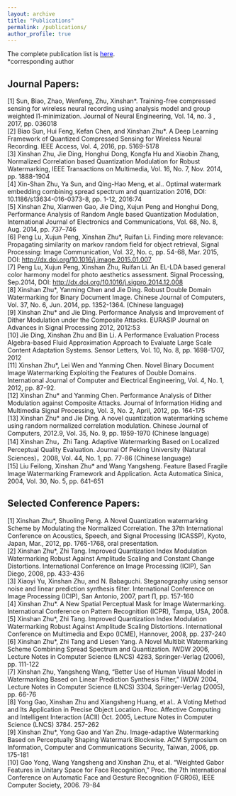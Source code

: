 ```yaml
---
layout: archive
title: "Publications"
permalink: /publications/
author_profile: true
---
```

The complete publication list is [<font color='blue'>here</font>](https://xszhugh.github.io/files/publications.pdf "Publications").  
\*corresponding author  
## Journal Papers:  
[1]	Sun, Biao, Zhao, Wenfeng, Zhu, Xinshan\*. Training-free compressed sensing for wireless neural recording using analysis model and group weighted l1-minimization. Journal of Neural Engineering,  Vol. 14, no. 3 , 2017, pp. 036018  
[2]	Biao Sun, Hui Feng, Kefan Chen, and Xinshan Zhu\*. A Deep Learning Framework of Quantized Compressed Sensing for Wireless Neural Recording. IEEE Access, Vol. 4, 2016, pp. 5169-5178  
[3]	Xinshan Zhu, Jie Ding, Honghui Dong, Kongfa Hu and Xiaobin Zhang, Normalized Correlation based Quantization Modulation for Robust Watermarking, IEEE Transactions on Multimedia, Vol. 16, No. 7, Nov. 2014, pp. 1888-1904  
[4]	Xin-Shan Zhu, Ya Sun, and Qing-Hao Meng, et al.. Optimal watermark embedding combining spread spectrum and quantization 2016, DOI: 10.1186/s13634-016-0373-8, pp. 1-12, 2016:74  
[5]	Xinshan Zhu, Xianwen Gao, Jie Ding, Xujun Peng and Honghui Dong, Performance Analysis of Random Angle based Quantization Modulation, International Journal of Electronics and Communications, Vol. 68, No. 8, Aug. 2014, pp. 737–746  
[6]	Peng Lu, Xujun Peng, Xinshan Zhu*, Ruifan Li. Finding more relevance: Propagating similarity on markov random field for object retrieval, Signal Processing: Image Communication, Vol. 32, No. c, pp. 54-68, Mar. 2015, DOI: http://dx.doi.org/10.1016/j.image.2015.01.007  
[7]	Peng Lu, Xujun Peng, Xinshan Zhu, Ruifan Li. An EL-LDA based general color harmony model for photo aesthetics assessment. Signal Processing, Sep.2014, DOI: http://dx.doi.org/10.1016/j.sigpro.2014.12.008  
[8]	Xinshan Zhu\*, Yanming Chen and Jie Ding. Robust Double Domain Watermarking for Binary Document Image. Chinese Journal of Computers, Vol. 37, No. 6, Jun. 2014, pp. 1352-1364. (Chinese language)  
[9]	Xinshan Zhu\* and Jie Ding. Performance Analysis and Improvement of Dither Modulation under the Composite Attacks. EURASIP Journal on Advances in Signal Processing 2012, 2012:53  
[10]	Jie Ding, Xinshan Zhu and Bin Li. A Performance Evaluation Process Algebra-based Fluid Approximation Approach to Evaluate Large Scale Content Adaptation Systems. Sensor Letters, Vol. 10, No. 8, pp. 1698-1707, 2012  
[11]	Xinshan Zhu\*, Lei Wen and Yanming Chen. Novel Binary Document Image Watermarking Exploiting the Features of Double Domains. International Journal of Computer and Electrical Engineering, Vol. 4, No. 1, 2012, pp. 87-92.  
[12]	Xinshan Zhu\* and Yanming Chen. Performance Analysis of Dither Modulation against Composite Attacks. Journal of Information Hiding and Multimedia Signal Processing, Vol. 3, No. 2, April, 2012, pp. 164-175  
[13]	Xinshan Zhu\* and Jie Ding. A novel quantization watermarking scheme using random normalized correlation modulation. Chinese Journal of Computers, 2012.9, Vol. 35, No. 9, pp. 1959-1970 (Chinese language)  
[14]	Xinshan Zhu，Zhi Tang. Adaptive Watermarking Based on Localized Perceptual Quality Evaluation. Journal Of Peking University (Natural Sciences)，2008, Vol. 44, No. 1, pp. 77-86 (Chinese language)  
[15]	Liu Feilong, Xinshan Zhu\* and Wang Yangsheng. Feature Based Fragile Image Watermarking Framework and Application. Acta Automatica Sinica, 2004, Vol. 30, No. 5, pp. 641-651  
## Selected Conference Papers:  
[1]	Xinshan Zhu\*, Shuoling Peng. A Novel Quantization watermarking Scheme by Modulating the Normalized Correlation. The 37th International Conference on Acoustics, Speech, and Signal Processing (ICASSP), Kyoto, Japan, Mar., 2012, pp. 1765-1768, oral presentation.   
[2]	Xinshan Zhu\*, Zhi Tang. Improved Quantization Index Modulation Watermarking Robust Against Amplitude Scaling and Constant Change Distortions. International Conference on Image Processing (ICIP), San Diego, 2008, pp. 433-436   
[3]	Xiaoyi Yu, Xinshan Zhu, and N. Babaguchi. Steganography using sensor noise and linear prediction synthesis filter. International Conference on Image Processing (ICIP), San Antonio, 2007, part ∏, pp. 157-160   
[4]	Xinshan Zhu\*. A New Spatial Perceptual Mask for Image Watermarking. International Conference on Pattern Recognition (ICPR), Tampa, USA, 2008.   
[5]	Xinshan Zhu\*, Zhi Tang. Improved Quantization Index Modulation Watermarking Robust Against Amplitude Scaling Distortions. International Conference on Multimedia and Expo (ICME), Hannover, 2008,  pp. 237-240   
[6]	Xinshan Zhu\*, Zhi Tang and Liesen Yang. A Novel Multibit Watermarking Scheme Combining Spread Spectrum and Quantization. IWDW 2006, Lecture Notes in Computer Science (LNCS) 4283, Springer-Verlag (2006), pp. 111-122   
[7]	Xinshan Zhu, Yangsheng Wang, “Better Use of Human Visual Model in Watermarking Based on Linear Prediction Synthesis Filter,” IWDW 2004, Lecture Notes in Computer Science (LNCS) 3304, Springer-Verlag (2005), pp. 66-76   
[8]	Yong Gao, Xinshan Zhu and Xiangsheng Huang, et al.. A Voting Method and Its Application in Precise Object Location. Proc. Affective Computing and Intelligent Interaction (ACII) Oct. 2005, Lecture Notes in Computer Science (LNCS) 3784. 257-262   
[9]	Xinshan Zhu\*, Yong Gao and Yan Zhu. Image-adaptive Watermarking Based on Perceptually Shaping Watermark Blockwise. ACM Symposium on Information, Computer and Communications Security, Taiwan, 2006, pp. 175-181  
[10]	Gao Yong, Wang Yangsheng and Xinshan Zhu, et al. “Weighted Gabor Features in Unitary Space for Face Recognition,” Proc. the 7th International Conference on Automatic Face and Gesture Recognition (FGR06), IEEE Computer Society, 2006. 79-84  
